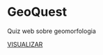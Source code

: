 # GeoQuest
Quiz web sobre geomorfologia

[VISUALIZAR](https://aglailsoncleber.github.io/GeoQuest/index.html)
